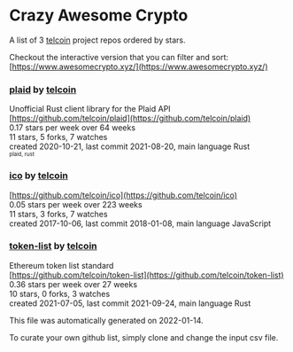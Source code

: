 # Crazy Awesome Crypto
A list of 3 [telcoin](https://github.com/telcoin) project repos ordered by stars.  

Checkout the interactive version that you can filter and sort: 
[https://www.awesomecrypto.xyz/](https://www.awesomecrypto.xyz/)  


### [plaid](https://github.com/telcoin/plaid) by [telcoin](https://github.com/telcoin)  
Unofficial Rust client library for the Plaid API  
[https://github.com/telcoin/plaid](https://github.com/telcoin/plaid)  
0.17 stars per week over 64 weeks  
11 stars, 5 forks, 7 watches  
created 2020-10-21, last commit 2021-08-20, main language Rust  
<sub><sup>plaid, rust</sup></sub>


### [ico](https://github.com/telcoin/ico) by [telcoin](https://github.com/telcoin)  
  
[https://github.com/telcoin/ico](https://github.com/telcoin/ico)  
0.05 stars per week over 223 weeks  
11 stars, 3 forks, 7 watches  
created 2017-10-06, last commit 2018-01-08, main language JavaScript  


### [token-list](https://github.com/telcoin/token-list) by [telcoin](https://github.com/telcoin)  
Ethereum token list standard  
[https://github.com/telcoin/token-list](https://github.com/telcoin/token-list)  
0.36 stars per week over 27 weeks  
10 stars, 0 forks, 3 watches  
created 2021-07-05, last commit 2021-09-24, main language Rust  


This file was automatically generated on 2022-01-14.  

To curate your own github list, simply clone and change the input csv file.  